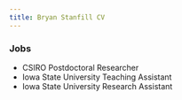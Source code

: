 ```yaml
---
title: Bryan Stanfill CV
---
```


### Jobs

* CSIRO Postdoctoral Researcher 
* Iowa State University Teaching Assistant
* Iowa State University Research Assistant